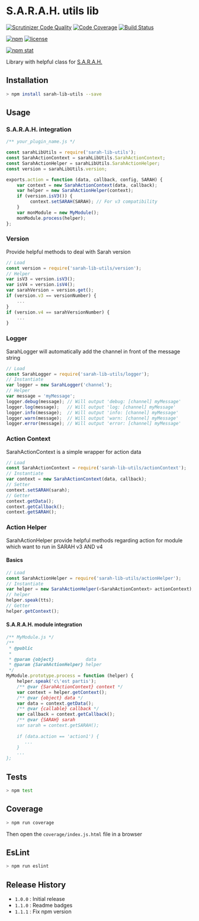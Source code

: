S.A.R.A.H. utils lib
====================

[![Scrutinizer Code Quality](https://scrutinizer-ci.com/g/yoanm/SARAH-lib-utils/badges/quality-score.png?b=master)](https://scrutinizer-ci.com/g/yoanm/SARAH-lib-utils/?branch=master) [![Code Coverage](https://scrutinizer-ci.com/g/yoanm/SARAH-lib-utils/badges/coverage.png?b=master)](https://scrutinizer-ci.com/g/yoanm/SARAH-lib-utils/?branch=master) [![Build Status](https://scrutinizer-ci.com/g/yoanm/SARAH-lib-utils/badges/build.png?b=master)](https://scrutinizer-ci.com/g/yoanm/SARAH-lib-utils/build-status/master)

[![npm](https://img.shields.io/npm/v/sarah-lib-utils.svg)](https://www.npmjs.com/package/SARAH-lib-utils) [![license](https://img.shields.io/npm/l/sarah-lib-utils.svg)](https://www.npmjs.com/package/SARAH-lib-utils)

[![npm stat](https://nodei.co/npm/sarah-lib-utils.png)](https://www.npmjs.com/package/SARAH-lib-utils)


Library with helpful class for [S.A.R.A.H.](http://encausse.net/s-a-r-a-h)

## Installation
```bash
> npm install sarah-lib-utils --save
```

## Usage

### S.A.R.A.H. integration
```javascript
/** your_plugin_name.js */

const sarahLibUtils = require('sarah-lib-utils');
const SarahActionContext = sarahLibUtils.SarahActionContext;
const SarahActionHelper = sarahLibUtils.SarahActionHelper;
const version = sarahLibUtils.version;

exports.action = function (data, callback, config, SARAH) {
    var context = new SarahActionContext(data, callback);
    var helper = new SarahActionHelper(context);
    if (version.isV3()) {
         context.setSARAH(SARAH); // For v3 compatibility
    }
    var monModule = new MyModule();
    monModule.process(helper);
};
```

### Version
Provide helpful methods to deal with Sarah version
```javascript
// Load
const version = require('sarah-lib-utils/version');
// Helper
var isV3 = version.isV3();
var isV4 = version.isV4();
var sarahVersion = version.get();
if (version.v3 == versionNumber) {
    ...
}
if (version.v4 == sarahVersionNumber) {
    ...
}
```

### Logger
SarahLogger will automatically add the channel in front of the message string
```javascript
// Load
const SarahLogger = require('sarah-lib-utils/logger');
// Instantiate
var logger = new SarahLogger('channel');
// Helper
var message = 'myMessage';
logger.debug(message); // Will output 'debug: [channel] myMessage'
logger.log(message);   // Will output 'log: [channel] myMessage'
logger.info(message);  // Will output 'info: [channel] myMessage'
logger.warn(message);  // Will output 'warn: [channel] myMessage'
logger.error(message); // Will output 'error: [channel] myMessage'
```

### Action Context
SarahActionContext is a simple wrapper for action data
```javascript
// Load
const SarahActionContext = require('sarah-lib-utils/actionContext');
// Instantiate
var context = new SarahActionContext(data, callback);
// Setter
context.setSARAH(sarah);
// Getter
context.getData();
context.getCallback();
context.getSARAH();
```

### Action Helper
SarahActionHelper provide helpful methods regarding action for module which want to run in SARAH v3 AND v4

#### Basics
```javascript
// Load
const SarahActionHelper = require('sarah-lib-utils/actionHelper');
// Instantiate
var helper = new SarahActionHelper(<SarahActionContext> actionContext);
// helper
helper.speak(tts);
// Getter
helper.getContext();
```

#### S.A.R.A.H. module integration
```javascript
/** MyModule.js */
/**
 * @public
 *
 * @param {object}            data
 * @param {SarahActionHelper} helper
 */
MyModule.prototype.process = function (helper) {
    helper.speak('c\'est partis');
    /** @var {SarahActionContext} context */
    var context = helper.getContext();
    /** @var {object} data */
    var data = context.getData();
    /** @var {callable} callback */
    var callback = context.getCallback();
    /** @var {SARAH} sarah
    var sarah = context.getSARAH();
    
    if (data.action == 'action1') {
       ...
    }
    ...
};
```

## Tests
```bash
> npm test
```

## Coverage
```bash
> npm run coverage
```
Then open the `coverage/index.js.html` file in a browser

## EsLint
```bash
> npm run eslint
```

## Release History

* `1.0.0` : Initial release
* `1.1.0` : Readme badges
* `1.1.1` : Fix npm version

